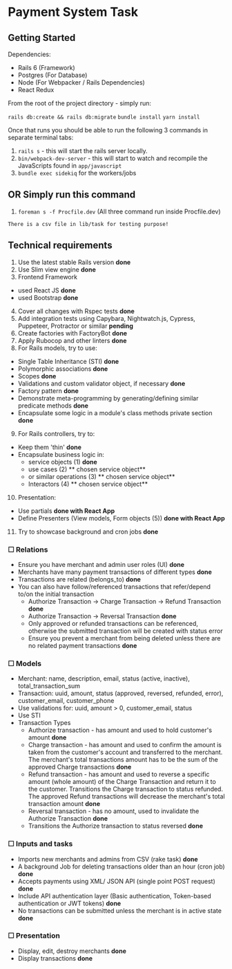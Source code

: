 # Payment System Task

## Getting Started

Dependencies:

- Rails 6 (Framework)
- Postgres (For Database)
- Node (For Webpacker / Rails Dependencies)
- React Redux

From the root of the project directory - simply run:

`rails db:create && rails db:migrate`
`bundle install`
`yarn install`

Once that runs you should be able to run the following 3 commands in separate terminal tabs:

1.  `rails s` - this will start the rails server locally.
2.  `bin/webpack-dev-server` - this will start to watch and recompile the JavaScripts found in `app/javascript`
3. `bundle exec sidekiq` for the workers/jobs

## OR Simply run this command

  1. `foreman s -f Procfile.dev` (All three command run inside Procfile.dev)

`There is a csv file in lib/task for testing purpose!`

## Technical requirements

1. Use the latest stable Rails version **done**
2. Use Slim view engine **done**
3. Frontend Framework
 - used React JS **done**
 - used Bootstrap **done**
4. Cover all changes with Rspec tests **done**
5. Add integration tests using Capybara, Nightwatch.js, Cypress, Puppeteer, Protractor or similar **pending**
6. Create factories with FactoryBot **done**
7. Apply Rubocop and other linters **done**
8. For Rails models, try to use:
  - Single Table Inheritance (STI) **done**
  - Polymorphic associations  **done**
  - Scopes **done**
  - Validations and custom validator object, if necessary **done**
  - Factory pattern **done**
  - Demonstrate meta-programming by generating/defining similar predicate methods **done**
  - Encapsulate some logic in a module's class methods private section **done**
9. For Rails controllers, try to:
  - Keep them 'thin' **done**
  - Encapsulate business logic in:
    - service objects (1) **done**
    - use cases (2) ** chosen service object**
    - or similar operations (3) ** chosen service object**
    - Interactors (4) ** chosen service object**
10. Presentation:
  - Use partials **done with React App**
  - Define Presenters (View models, Form objects (5)) **done with React App**
11. Try to showcase background and cron jobs **done**

### ☐ Relations

  - Ensure you have merchant and admin user roles (UI) **done**
  - Merchants have many payment transactions of different types **done**
  - Transactions are related (belongs_to) **done**
  - You can also have follow/referenced transactions that refer/depend to/on the initial transaction
    - Authorize Transaction -> Charge Transaction -> Refund Transaction **done**
    - Authorize Transaction -> Reversal Transaction **done**
    - Only approved or refunded transactions can be referenced, otherwise the submitted transaction will be created with status error
    - Ensure you prevent a merchant from being deleted unless there are no related payment transactions **done**

### ☐ Models

  - Merchant: name, description, email, status (active, inactive), total_transaction_sum
  - Transaction: uuid, amount, status (approved, reversed, refunded, error), customer_email, customer_phone
  - Use validations for: uuid, amount > 0, customer_email, status
  - Use STI
  - Transaction Types
    - Authorize transaction - has amount and used to hold customer's amount **done**
    - Charge transaction - has amount and used to confirm the amount is taken from the customer's account and transferred to the merchant. The merchant's total transactions amount has to be the sum of the approved Charge transactions **done**
    - Refund transaction - has amount and used to reverse a specific amount (whole amount) of the Charge Transaction and return it to the customer. Transitions the Charge transaction to status refunded. The approved Refund transactions will decrease the merchant's total transaction amount **done**
    - Reversal transaction - has no amount, used to invalidate the Authorize Transaction **done**
    - Transitions the Authorize transaction to status reversed **done**

### ☐ Inputs and tasks

  - Imports new merchants and admins from CSV (rake task) **done**
  - A background Job for deleting transactions older than an hour (cron job) **done**
  - Accepts payments using XML/ JSON API (single point POST request) **done**
  - Include API authentication layer (Basic authentication, Token-based authentication or JWT tokens) **done**
  - No transactions can be submitted unless the merchant is in active state **done**

### ☐ Presentation

  - Display, edit, destroy merchants **done**
  - Display transactions **done**
